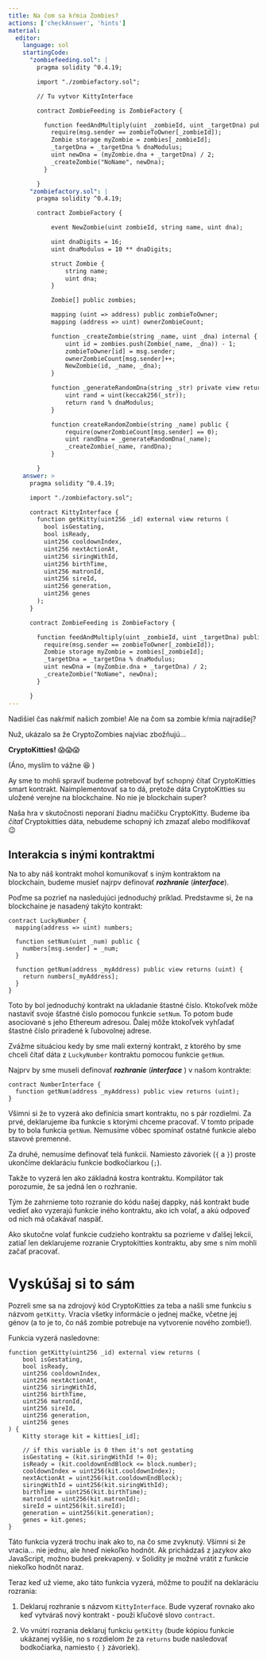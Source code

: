 ```yaml
---
title: Na čom sa kŕmia Zombies?
actions: ['checkAnswer', 'hints']
material:
  editor:
    language: sol
    startingCode:
      "zombiefeeding.sol": |
        pragma solidity ^0.4.19;

        import "./zombiefactory.sol";

        // Tu vytvor KittyInterface

        contract ZombieFeeding is ZombieFactory {

          function feedAndMultiply(uint _zombieId, uint _targetDna) public {
            require(msg.sender == zombieToOwner[_zombieId]);
            Zombie storage myZombie = zombies[_zombieId];
            _targetDna = _targetDna % dnaModulus;
            uint newDna = (myZombie.dna + _targetDna) / 2;
            _createZombie("NoName", newDna);
          }

        }
      "zombiefactory.sol": |
        pragma solidity ^0.4.19;

        contract ZombieFactory {

            event NewZombie(uint zombieId, string name, uint dna);

            uint dnaDigits = 16;
            uint dnaModulus = 10 ** dnaDigits;

            struct Zombie {
                string name;
                uint dna;
            }

            Zombie[] public zombies;

            mapping (uint => address) public zombieToOwner;
            mapping (address => uint) ownerZombieCount;

            function _createZombie(string _name, uint _dna) internal {
                uint id = zombies.push(Zombie(_name, _dna)) - 1;
                zombieToOwner[id] = msg.sender;
                ownerZombieCount[msg.sender]++;
                NewZombie(id, _name, _dna);
            }

            function _generateRandomDna(string _str) private view returns (uint) {
                uint rand = uint(keccak256(_str));
                return rand % dnaModulus;
            }

            function createRandomZombie(string _name) public {
                require(ownerZombieCount[msg.sender] == 0);
                uint randDna = _generateRandomDna(_name);
                _createZombie(_name, randDna);
            }

        }
    answer: >
      pragma solidity ^0.4.19;

      import "./zombiefactory.sol";

      contract KittyInterface {
        function getKitty(uint256 _id) external view returns (
          bool isGestating,
          bool isReady,
          uint256 cooldownIndex,
          uint256 nextActionAt,
          uint256 siringWithId,
          uint256 birthTime,
          uint256 matronId,
          uint256 sireId,
          uint256 generation,
          uint256 genes
        );
      }

      contract ZombieFeeding is ZombieFactory {

        function feedAndMultiply(uint _zombieId, uint _targetDna) public {
          require(msg.sender == zombieToOwner[_zombieId]);
          Zombie storage myZombie = zombies[_zombieId];
          _targetDna = _targetDna % dnaModulus;
          uint newDna = (myZombie.dna + _targetDna) / 2;
          _createZombie("NoName", newDna);
        }

      }
---
```


Nadišiel čas nakŕmiť našich zombie! Ale na čom sa zombie kŕmia najradšej?

Nuž, ukázalo sa že CryptoZombies najviac zbožňujú...

**CryptoKitties!** 😱😱😱

(Áno, myslím to vážne 😆 )

Ay sme to mohli spraviť budeme potrebovať byť schopný čítať CryptoKitties smart kontrakt. Naimplementovať sa to dá, pretože dáta CryptoKitties su uložené verejne na blockchaine. No nie je blockchain super?

Naša hra v skutočnosti neporaní žiadnu mačičku CryptoKitty. Budeme iba *čítať* Cryptokitties dáta, nebudeme schopný ich zmazať alebo modifikovať 😉 

## Interakcia s inými kontraktmi

Na to aby náš kontrakt mohol komunikovať s iným kontraktom na blockchain, budeme musieť najrpv definovať ***rozhranie*** (***interface***).

Poďme sa pozrieť na nasledujúci jednoduchý príklad. Predstavme si, že na blockchaine je nasadený takýto kontrakt:

```
contract LuckyNumber {
  mapping(address => uint) numbers;

  function setNum(uint _num) public {
    numbers[msg.sender] = _num;
  }

  function getNum(address _myAddress) public view returns (uint) {
    return numbers[_myAddress];
  }
}
```

Toto by bol jednoduchý kontrakt na ukladanie štastné číslo. Ktokoľvek môže nastaviť svoje šťastné čislo pomocou funkcie `setNum`. To potom bude asociované s jeho Ethereum adresou. Ďalej môže ktokoľvek vyhľadať štastné číslo priradené k ľubovolnej adrese.

Zvážme situáciou kedy by sme mali externý kontrakt, z ktorého by sme chceli čítať dáta z `LuckyNumber` kontraktu pomocou funkcie `getNum`.

Najprv by sme museli definovať ***rozhranie*** (***interface*** ) v našom kontrakte:

```
contract NumberInterface {
  function getNum(address _myAddress) public view returns (uint);
}
```

Všimni si že to vyzerá ako definícia smart kontraktu, no s pár rozdielmi. Za prvé, deklarujeme iba funkcie s ktorými chceme pracovať. V tomto prípade by to bola funkcia `getNum`. Nemusíme vôbec spomínať ostatné funkcie alebo stavové premenné.

Za druhé, nemusíme definovať telá funkcií. Namiesto závoriek (`{` a `}`) proste ukončíme deklaráciu funkcie bodkočiarkou (`;`).

Takže to vyzerá len ako základná kostra kontraktu. Kompilátor tak porozumie, že sa jedná len o rozhranie.

Tým že zahrnieme toto rozranie do kódu našej dappky, náš kontrakt bude vedieť ako vyzerajú funkcie iného kontraktu, ako ich volať, a akú odpoveď od nich má očakávať naspäť.

Ako skutočne volať funkcie cudzieho kontraktu sa pozrieme v ďalšej lekcii, zatiaľ len deklarujeme rozranie Cryptokitties kontraktu, aby sme s ním mohli začať pracovať.

# Vyskúšaj si to sám

Pozreli sme sa na zdrojový kód CryptoKitties za teba a našli sme funkciu s názvom `getKitty`. Vracia všetky informácie o jednej mačke, včetne jej génov (a to je to, čo náš zombie potrebuje na vytvorenie nového zombie!).

Funkcia vyzerá nasledovne:

```
function getKitty(uint256 _id) external view returns (
    bool isGestating,
    bool isReady,
    uint256 cooldownIndex,
    uint256 nextActionAt,
    uint256 siringWithId,
    uint256 birthTime,
    uint256 matronId,
    uint256 sireId,
    uint256 generation,
    uint256 genes
) {
    Kitty storage kit = kitties[_id];

    // if this variable is 0 then it's not gestating
    isGestating = (kit.siringWithId != 0);
    isReady = (kit.cooldownEndBlock <= block.number);
    cooldownIndex = uint256(kit.cooldownIndex);
    nextActionAt = uint256(kit.cooldownEndBlock);
    siringWithId = uint256(kit.siringWithId);
    birthTime = uint256(kit.birthTime);
    matronId = uint256(kit.matronId);
    sireId = uint256(kit.sireId);
    generation = uint256(kit.generation);
    genes = kit.genes;
}
```

Táto funkcia vyzerá trochu inak ako to, na čo sme zvyknutý. Všimni si že vracia... nie jednu, ale hneď niekoľko hodnôt. Ak prichádzaš z jazykov ako JavaScript, možno budeš prekvapený. v Solidity je možné vrátit z funkcie niekoľko hodnôt naraz.

Teraz keď už vieme, ako táto funkcia vyzerá, môžme to použiť na deklaráciu rozrania:

1. Deklaruj rozhranie s názvom `KittyInterface`. Bude vyzerať rovnako ako keď vytváraš nový kontrakt - použi kľučové slovo `contract`.

2. Vo vnútri rozrania deklaruj funkciu `getKitty` (bude kópiou funkcie ukázanej vyššie, no s rozdielom že za `returns` bude nasledovať bodkočiarka, namiesto `{` `}` závoriek).
